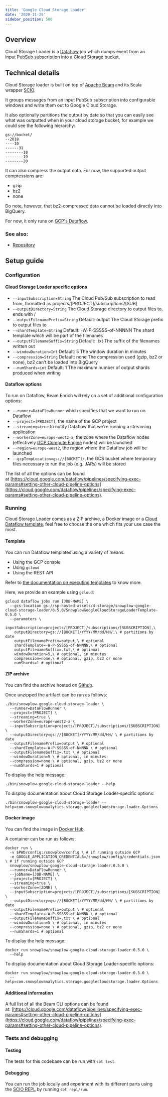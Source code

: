 ```yaml
---
title: 'Google Cloud Storage Loader'
date: '2020-11-25'
sidebar_position: 500
---
```


## Overview

Cloud Storage Loader is a [Dataflow](https://cloud.google.com/dataflow/) job which dumps event from an input [PubSub](https://cloud.google.com/pubsub/) subscription into a [Cloud Storage](https://cloud.google.com/storage/) bucket.

## [](https://github.com/snowplow/snowplow/wiki/Snowplow-Google-Cloud-Storage-Loader#technical-details)Technical details

Cloud Storage loader is built on top of [Apache Beam](https://beam.apache.org/) and its Scala wrapper [SCIO](https://github.com/spotify/scio).

It groups messages from an input PubSub subscription into configurable windows and write them out to Google Cloud Storage.

It also optionally partitions the output by date so that you can easily see what was outputted when in your cloud storage bucket, for example we could see the following hierarchy:

```
gs://bucket/
--2018
----10
------31
--------18
--------19
--------20
```

It can also compress the output data. For now, the supported output compressions are:

- gzip
- bz2
- none

Do note, however, that bz2-compressed data cannot be loaded directly into BigQuery.

For now, it only runs on [GCP's Dataflow](https://cloud.google.com/dataflow/).

### [](https://github.com/snowplow/snowplow/wiki/Snowplow-Google-Cloud-Storage-Loader#see-also)See also:

- [Repository](https://github.com/snowplow-incubator/snowplow-google-cloud-storage-loader/)

## Setup guide

### [](https://github.com/snowplow/snowplow/wiki/setting-up-snowplow-google-cloud-storage-loader#configuration)Configuration

#### [](https://github.com/snowplow/snowplow/wiki/setting-up-snowplow-google-cloud-storage-loader#cloud-storage-loader-specific-options)Cloud Storage Loader specific options

- `--inputSubscription=String` The Cloud Pub/Sub subscription to read from, formatted as projects/\[PROJECT\]/subscriptions/\[SUB\]
- `--outputDirectory=String` The Cloud Storage directory to output files to, ends with /
- `--outputFilenamePrefix=String` Default: output The Cloud Storage prefix to output files to
- `--shardTemplate=String` Default: -W-P-SSSSS-of-NNNNN The shard template which will be part of the filenames
- `--outputFilenameSuffix=String` Default: .txt The suffix of the filenames written out
- `--windowDuration=Int` Default: 5 The window duration in minutes
- `--compression=String` Default: none The compression used (gzip, bz2 or none), bz2 can't be loaded into BigQuery
- `--numShards=int` Default: 1 The maximum number of output shards produced when writing

#### [](https://github.com/snowplow/snowplow/wiki/setting-up-snowplow-google-cloud-storage-loader#dataflow-options)Dataflow options

To run on Dataflow, Beam Enrich will rely on a set of additional configuration options:

- `--runner=DataFlowRunner` which specifies that we want to run on Dataflow
- `--project=[PROJECT]`, the name of the GCP project
- `--streaming=true` to notify Dataflow that we're running a streaming application
- `--workerZone=europe-west2-a`, the zone where the Dataflow nodes (effectively [GCP Compute Engine](https://cloud.google.com/compute/) nodes) will be launched
- `--region=europe-west2`, the region where the Dataflow job will be launched
- `--gcpTempLocation=gs://[BUCKET]/`, the GCS bucket where temporary files necessary to run the job (e.g. JARs) will be stored

The list of all the options can be found at [https://cloud.google.com/dataflow/pipelines/specifying-exec-params#setting-other-cloud-pipeline-options](https://cloud.google.com/dataflow/pipelines/specifying-exec-params#setting-other-cloud-pipeline-options).

### [](https://github.com/snowplow/snowplow/wiki/setting-up-snowplow-google-cloud-storage-loader#running)Running

Cloud Storage Loader comes as a ZIP archive, a Docker image or a [Cloud Dataflow template](https://cloud.google.com/dataflow/docs/templates/overview), feel free to choose the one which fits your use case the most.

#### [](https://github.com/snowplow/snowplow/wiki/setting-up-snowplow-google-cloud-storage-loader#template)Template

You can run Dataflow templates using a variety of means:

- Using the GCP console
- Using `gcloud`
- Using the REST API

Refer to [the documentation on executing templates](https://cloud.google.com/dataflow/docs/templates/executing-templates) to know more.

Here, we provide an example using `gcloud`:

```
gcloud dataflow jobs run [JOB-NAME] \
  --gcs-location gs://sp-hosted-assets/4-storage/snowplow-google-cloud-storage-loader/0.5.0/SnowplowGoogleCloudStorageLoaderTemplate-0.5.0 \
  --parameters \
    inputSubscription=projects/[PROJECT]/subscriptions/[SUBSCRIPTION],\
    outputDirectory=gs://[BUCKET]/YYYY/MM/dd/HH/,\ # partitions by date
    outputFilenamePrefix=output,\ # optional
    shardTemplate=-W-P-SSSSS-of-NNNNN,\ # optional
    outputFilenameSuffix=.txt,\ # optional
    windowDuration=5,\ # optional, in minutes
    compression=none,\ # optional, gzip, bz2 or none
    numShards=1 # optional
```

#### [](https://github.com/snowplow/snowplow/wiki/setting-up-snowplow-google-cloud-storage-loader#zip-archive)ZIP archive

You can find the archive hosted on [Github](https://github.com/snowplow-incubator/snowplow-google-cloud-storage-loader/releases/download/0.3.2/snowplow-google-cloud-storage-loader-0.3.2.zip).

Once unzipped the artifact can be run as follows:

```
./bin/snowplow-google-cloud-storage-loader \
  --runner=DataFlowRunner \
  --project=[PROJECT] \
  --streaming=true \
  --workerZone=europe-west2-a \
  --inputSubscription=projects/[PROJECT]/subscriptions/[SUBSCRIPTION] \
  --outputDirectory=gs://[BUCKET]/YYYY/MM/dd/HH/ \ # partitions by date
  --outputFilenamePrefix=output \ # optional
  --shardTemplate=-W-P-SSSSS-of-NNNNN \ # optional
  --outputFilenameSuffix=.txt \ # optional
  --windowDuration=5 \ # optional, in minutes
  --compression=none \ # optional, gzip, bz2 or none
  --numShards=1 # optional
```

To display the help message:

```
./bin/snowplow-google-cloud-storage-loader --help
```

To display documentation about Cloud Storage Loader-specific options:

```
./bin/snowplow-google-cloud-storage-loader --help=com.snowplowanalytics.storage.googlecloudstorage.loader.Options
```

#### [](https://github.com/snowplow/snowplow/wiki/setting-up-snowplow-google-cloud-storage-loader#docker-image)Docker image

You can find the image in [Docker Hub](https://hub.docker.com/r/snowplow/snowplow-google-cloud-storage-loader).

A container can be run as follows:

```
docker run \
  -v $PWD/config:/snowplow/config \ # if running outside GCP
  -e GOOGLE_APPLICATION_CREDENTIALS=/snowplow/config/credentials.json \ # if running outside GCP
  snowplow/snowplow-google-cloud-storage-loader:0.5.0 \
  --runner=DataFlowRunner \
  --jobName=[JOB-NAME] \
  --project=[PROJECT] \
  --streaming=true \
  --workerZone=[ZONE] \
  --inputSubscription=projects/[PROJECT]/subscriptions/[SUBSCRIPTION] \
  --outputDirectory=gs://[BUCKET]/YYYY/MM/dd/HH/ \ # partitions by date
  --outputFilenamePrefix=output \ # optional
  --shardTemplate=-W-P-SSSSS-of-NNNNN \ # optional
  --outputFilenameSuffix=.txt \ # optional
  --windowDuration=5 \ # optional, in minutes
  --compression=none \ # optional, gzip, bz2 or none
  --numShards=1 # optional
```

To display the help message:

```
docker run snowplow/snowplow-google-cloud-storage-loader:0.5.0 \
  --help
```

To display documentation about Cloud Storage Loader-specific options:

```
docker run snowplow/snowplow-google-cloud-storage-loader:0.5.0 \
  --help=com.snowplowanalytics.storage.googlecloudstorage.loader.Options
```

#### [](https://github.com/snowplow/snowplow/wiki/setting-up-snowplow-google-cloud-storage-loader#additional-information)Additional information

A full list of all the Beam CLI options can be found at: [https://cloud.google.com/dataflow/pipelines/specifying-exec-params#setting-other-cloud-pipeline-options](https://cloud.google.com/dataflow/pipelines/specifying-exec-params#setting-other-cloud-pipeline-options).

### [](https://github.com/snowplow/snowplow/wiki/setting-up-snowplow-google-cloud-storage-loader#tests-and-debugging)Tests and debugging

#### [](https://github.com/snowplow/snowplow/wiki/setting-up-snowplow-google-cloud-storage-loader#testing)Testing

The tests for this codebase can be run with `sbt test`.

#### [](https://github.com/snowplow/snowplow/wiki/setting-up-snowplow-google-cloud-storage-loader#debugging)Debugging

You can run the job locally and experiment with its different parts using the [SCIO REPL](https://github.com/spotify/scio/wiki/Scio-REPL) by running `sbt repl/run`.
